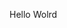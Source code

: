 Hello Wolrd




























































































































































































































































































































































































































































































































































































































































































































































































































































































































































































































































































































































































































































































































































































































































































































































































































































































































































































































































































































































































































































































































































































































































































































































































































































































































































































































































































































































































































































































































































































































































































































































































































































































































































































































































































































































































































































































































































































































































































































































































































































































































































































